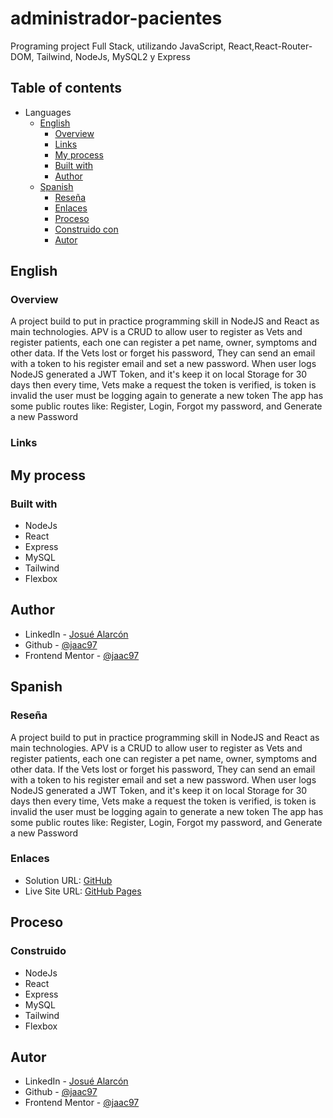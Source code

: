 # administrador-pacientes

Programing project Full Stack, utilizando JavaScript, React,React-Router-DOM, Tailwind, NodeJs, MySQL2 y Express

## Table of contents

- Languages
  - [English](#English)
    - [Overview](#overview)
    - [Links](#links)
    - [My process](#my-process)
    - [Built with](#built-with)
    - [Author](#author)
  - [Spanish](#spanish)
    - [Reseña](#reseña)
    - [Enlaces](#enlaces)
    - [Proceso](#proceso)
    - [Construido con](#construido)
    - [Autor](#autor)

## English

### Overview

A project build to put in practice programming skill in NodeJS and React as main technologies.
APV is a CRUD to allow user to register as Vets and register patients, each one can register a pet name, owner, symptoms and other data. If the Vets lost or forget his password, They can send an email with a token to his register email and set a new password.
When user logs NodeJS generated a JWT Token, and it's keep it on local Storage for 30 days then every time, Vets make a request the token is verified, is token is invalid the user must be logging again to generate a new token
The app has some public routes like: Register, Login, Forgot my password, and Generate a new Password

### Links

## My process

### Built with

- NodeJs
- React
- Express
- MySQL
- Tailwind
- Flexbox

## Author

- LinkedIn - [Josué Alarcón](https://www.linkedin.com/in/josue-alarcon-camino/)
- Github - [@jaac97](https://github.com/jaac97)
- Frontend Mentor - [@jaac97](https://www.frontendmentor.io/profile/jaac97)

## Spanish

### Reseña

A project build to put in practice programming skill in NodeJS and React as main technologies.
APV is a CRUD to allow user to register as Vets and register patients, each one can register a pet name, owner, symptoms and other data. If the Vets lost or forget his password, They can send an email with a token to his register email and set a new password.
When user logs NodeJS generated a JWT Token, and it's keep it on local Storage for 30 days then every time, Vets make a request the token is verified, is token is invalid the user must be logging again to generate a new token
The app has some public routes like: Register, Login, Forgot my password, and Generate a new Password

### Enlaces

- Solution URL: [GitHub](https://github.com/jaac97/cafeteria)
- Live Site URL: [GitHub Pages](https://jaac97.github.io/cafeteria/)

## Proceso

### Construido

- NodeJs
- React
- Express
- MySQL
- Tailwind
- Flexbox

## Autor

- LinkedIn - [Josué Alarcón](https://www.linkedin.com/in/josue-alarcon-camino/)
- Github - [@jaac97](https://github.com/jaac97)
- Frontend Mentor - [@jaac97](https://www.frontendmentor.io/profile/jaac97)
